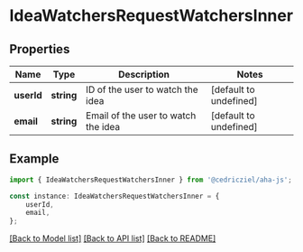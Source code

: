 # IdeaWatchersRequestWatchersInner


## Properties

Name | Type | Description | Notes
------------ | ------------- | ------------- | -------------
**userId** | **string** | ID of the user to watch the idea | [default to undefined]
**email** | **string** | Email of the user to watch the idea | [default to undefined]

## Example

```typescript
import { IdeaWatchersRequestWatchersInner } from '@cedricziel/aha-js';

const instance: IdeaWatchersRequestWatchersInner = {
    userId,
    email,
};
```

[[Back to Model list]](../README.md#documentation-for-models) [[Back to API list]](../README.md#documentation-for-api-endpoints) [[Back to README]](../README.md)
